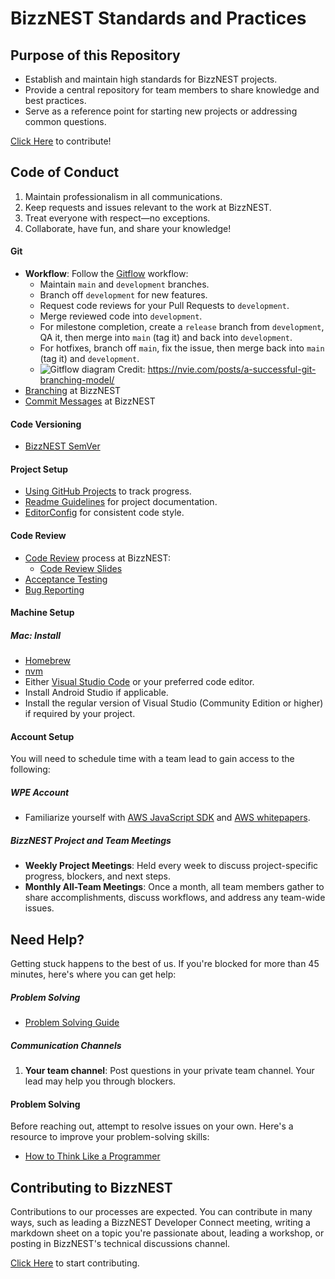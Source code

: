 # BizzNEST Standards and Practices

## Purpose of this Repository

- Establish and maintain high standards for BizzNEST projects.
- Provide a central repository for team members to share knowledge and best practices.
- Serve as a reference point for starting new projects or addressing common questions.

[Click Here](/standards/contributing.md) to contribute!

## Code of Conduct

1. Maintain professionalism in all communications.
2. Keep requests and issues relevant to the work at BizzNEST.
3. Treat everyone with respect—no exceptions.
4. Collaborate, have fun, and share your knowledge!


#### Git

- **Workflow**: Follow the [Gitflow](https://www.atlassian.com/git/tutorials/comparing-workflows/gitflow-workflow) workflow:
  - Maintain `main` and `development` branches.
  - Branch off `development` for new features.
  - Request code reviews for your Pull Requests to `development`.
  - Merge reviewed code into `development`.
  - For milestone completion, create a `release` branch from `development`, QA it, then merge into `main` (tag it) and back into `development`.
  - For hotfixes, branch off `main`, fix the issue, then merge back into `main` (tag it) and `development`.
  - ![Gitflow diagram](https://nvie.com/img/git-model@2x.png) Credit: <https://nvie.com/posts/a-successful-git-branching-model/>
- [Branching](/standards/branching.md) at BizzNEST
- [Commit Messages](/standards/commits.md) at BizzNEST

#### Code Versioning

- [BizzNEST SemVer](/standards/code-versioning.md)

#### Project Setup

- [Using GitHub Projects](/standards/project-setup.md) to track progress.
- [Readme Guidelines](/standards/readme-guidelines.md) for project documentation.
- [EditorConfig](/best-practices/development-tools/editorconfig.md) for consistent code style.

#### Code Review

- [Code Review](/standards/code-reviews.md#process) process at BizzNEST:
  - [Code Review Slides](https://docs.google.com/presentation/d/16S4qMbwdBT2u9c3-djHhSRXoUUytf12HGxloWh4y4cE/edit#slide=id.g35f391192_00)
- [Acceptance Testing](/standards/acceptance-testing.md)
- [Bug Reporting](/standards/bug-reporting.md)

#### Machine Setup

##### Mac: Install

- [Homebrew](https://brew.sh/)
- [nvm](https://www.wdiaz.org/how-to-install-nvm-with-homebrew/)
- Either [Visual Studio Code](https://code.visualstudio.com/download) or your preferred code editor.
- Install Android Studio if applicable.
- Install the regular version of Visual Studio (Community Edition or higher) if required by your project.

#### Account Setup

You will need to schedule time with a team lead to gain access to the following:

##### WPE Account

- Familiarize yourself with [AWS JavaScript SDK](https://aws.amazon.com/sdk-for-node-js/) and [AWS whitepapers](https://aws.amazon.com/whitepapers/).

##### BizzNEST Project and Team Meetings

- **Weekly Project Meetings**: Held every week to discuss project-specific progress, blockers, and next steps.
- **Monthly All-Team Meetings**: Once a month, all team members gather to share accomplishments, discuss workflows, and address any team-wide issues.

## Need Help?

Getting stuck happens to the best of us. If you're blocked for more than 45 minutes, here's where you can get help:

##### Problem Solving

- [Problem Solving Guide](standards/problem-solving.md)

##### Communication Channels

1. **Your team channel**: Post questions in your private team channel. Your lead may help you through blockers.

#### Problem Solving

Before reaching out, attempt to resolve issues on your own. Here's a resource to improve your problem-solving skills:

- [How to Think Like a Programmer](https://www.freecodecamp.org/news/how-to-think-like-a-programmer-lessons-in-problem-solving-d1d8bf1de7d2/)

## Contributing to BizzNEST

Contributions to our processes are expected. You can contribute in many ways, such as leading a BizzNEST Developer Connect meeting, writing a markdown sheet on a topic you're passionate about, leading a workshop, or posting in BizzNEST's technical discussions channel.

[Click Here](/standards/contributing.md) to start contributing.
